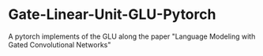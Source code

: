 # Gate-Linear-Unit-GLU-Pytorch
A pytorch implements of the GLU along the paper "Language Modeling with Gated Convolutional Networks"
